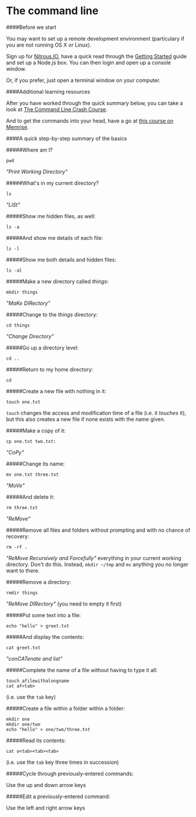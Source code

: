 # The command line

####Before we start

You may want to set up a remote development environment (particulary if you are not running OS X or Linux).

Sign up for [Nitrous.IO](https://www.nitrous.io/join/e_9dsA7hhRE?utm_source=nitrous.io&utm_medium=copypaste&utm_campaign=referral), have a quick read through the [Getting Started](http://help.nitrous.io/categories/getting-started/) guide and set up a Node.js box. You can then login and open up a console window.

Or, if you prefer, just open a terminal window on your computer.

####Additional learning resources

After you have worked through the quick summary below, you can take a look at [The Command Line Crash Course](http://cli.learncodethehardway.org/book/).

And to get the commands into your head, have a go at [this course on Memrise](http://www.memrise.com/course/159960/command-line-the-hard-way-linuxosx/).

####A quick step-by-step summary of the basics

#####Where am I?

    pwd

_"Print Working Directory"_

#####What's in my current directory?

    ls

_"LiSt"_

#####Show me hidden files, as well:

    ls -a

#####And show me details of each file:

    ls -l

#####Show me both details and hidden files:

    ls -al

#####Make a new directory called _things_:

    mkdir things

_"MaKe DIRectory"_

#####Change to the _things_ directory:

    cd things

_"Change Directory"_

#####Go up a directory level:

    cd ..

#####Return to my home directory:

    cd

#####Create a new file with nothing in it:

    touch one.txt

`touch` changes the access and modification time of a file (i.e. it _touches_ it), but this also creates a new file if none exists with the name given.

#####Make a copy of it:

    cp one.txt two.txt:

_"CoPy"_

#####Change its name:

    mv one.txt three.txt

_"MoVe"_

#####And delete  it:

    rm three.txt

_"ReMove"_

#####Remove all files and folders without prompting and with no chance of recovery:

    rm -rf .

_"ReMove Recursively and Forcefully"_ everything in your current working directory. Don't do this. Instead, `mkdir ~/tmp` and `mv` anything you no longer want to there.

#####Remove a directory:

    rmdir things

_"ReMove DIRectory"_ (you need to empty it first)

#####Put some text into a file:

    echo "hello" > greet.txt

#####And display the contents:

    cat greet.txt

_"conCATenate and list"_

#####Complete the name of a file without having to type it all:

    touch afilewithalongname
    cat af<tab>

(i.e. use the `tab` key)

#####Create a file within a folder within a folder:

    mkdir one
    mkdir one/two
    echo "hello" > one/two/three.txt

#####Read its contents:

    cat o<tab><tab><tab>

(i.e. use the `tab` key three times in succession)

#####Cycle through previously-entered commands:

Use the up and down arrow keys

#####Edit a previously-entered command:

Use the left and right arrow keys

